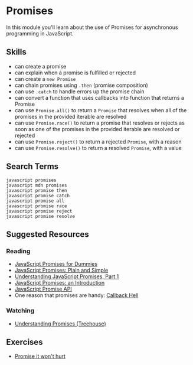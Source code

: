# Promises

In this module you'll learn about the use of Promises for asynchronous programming in JavaScript.

## Skills

- can create a promise
- can explain when a promise is fulfilled or rejected
- can create a `new Promise`
- can chain promises using `.then` (promise composition)
- can use `.catch` to handle errors up the promise chain
- can convert a function that uses callbacks into function that returns a Promise
- can use `Promise.all()` to return a `Promise` that resolves when all of the promises in the provided iterable are resolved
- can use `Promise.race()` to return a promise that resolves or rejects as soon as one of the promises in the provided iterable are resolved or rejected
- can use `Promise.reject()` to return a rejected `Promise`, with a reason
- can use `Promise.resolve()` to return a resolved `Promise`, with a value

## Search Terms

```
javascript promises
javascript mdn promises
javascript promise then
javascript promise catch
javascript promise all
javascript promise race
javascript promise reject
javascript promise resolve
```

## Suggested Resources

### Reading

- [JavaScript Promises for Dummies](https://scotch.io/tutorials/javascript-promises-for-dummies)
- [JavaScript Promises: Plain and Simple](https://coligo.io/javascript-promises-plain-simple/)
- [Understanding JavaScript Promises, Part 1](https://scotch.io/tutorials/understanding-javascript-promises-pt-i-background-basics)
- [JavaScript Promises: an Introduction](https://developers.google.com/web/fundamentals/getting-started/primers/promises)
- [JavaScript Promise API](https://davidwalsh.name/promises)
- One reason that promises are handy: [Callback Hell](http://callbackhell.com/)

### Watching

- [Understanding Promises (Treehouse)](https://teamtreehouse.com/library/understanding-promises-in-javascript)

## Exercises

- [Promise it won't hurt](https://github.com/GuildCrafts/promises-exercises/tree/master/promise-it-wont-hurt-solutions)

